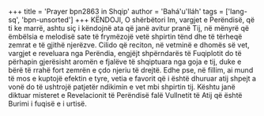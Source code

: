 +++
title = 'Prayer bpn2863 in Shqip'
author = 'Bahá'u'lláh'
tags = ['lang-sq', 'bpn-unsorted']
+++
KËNDOJI, O shërbëtori Im, vargjet e Perëndisë, që ti ke marrë, ashtu siç i këndojnë ata që janë avitur pranë Tij, në mënyrë që ëmbëlsia e melodisë sate të frymëzojë vetë shpirtin tënd dhe të tërheqë zemrat e të gjithë njerëzve. Cilido që reciton, në vetminë e dhomës së vet, vargjet e reveluara nga Perëndia, engjëjt shpërndarës të Fuqiplotit do të përhapin gjerësisht aromën e fjalëve të shqiptuara nga goja e tij, duke e bërë të rrahë fort zemrën e çdo njeriu të drejtë. Edhe pse, në fillim, ai mund të mos e kuptojë efektin e tyre, vetia e favorit që i është dhuruar atij shpejt a vonë do të ushtrojë patjetër ndikimin e vet mbi shpirtin tij. Kështu janë diktuar misteret e Revelacionit të Perëndisë falë Vullnetit të Atij që është Burimi i fuqisë e i urtisë.
